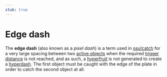 ```yaml
---
stub: true
---
```


# Edge dash

The **edge dash** (also known as a *pixel dash*) is a term used in [osu!catch](/wiki/Game_mode/osu!catch) for a very large spacing between two [active objects](/wiki/Glossary/Active_object) when the required [trigger distance](/wiki/Glossary/Trigger_distance) is not reached, and as such, a [hyperfruit](/wiki/Hit_object/Hyperfruit) is not generated to create a [hyperdash](/wiki/Gameplay/Hyperdash). The first object must be caught with the edge of the plate in order to catch the second object at all.

<!-- TODO: Add images -->
